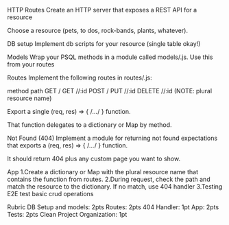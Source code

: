HTTP Routes
Create an HTTP server that exposes a REST API for a resource

Choose a resource (pets, to dos, rock-bands, plants, whatever).

DB setup
Implement db scripts for your resource (single table okay!)

Models
Wrap your PSQL methods in a module called models/<resource>.js. Use this from your routes

Routes
Implement the following routes in routes/<resources>.js:

method	path
GET	/<resources>
GET	/<resources>/:id
POST	/<resources>
PUT	/<resources>/:id
DELETE	/<resources>/:id
(NOTE: plural resource name)

Export a single (req, res) => { /*...*/ } function.

That function delegates to a dictionary or Map by method.

Not Found (404)
Implement a module for returning not found expectations that exports a (req, res) => { /*...*/ } function.

It should return 404 plus any custom page you want to show.

App
1.Create a dictionary or Map with the plural resource name that contains the function from routes.
2.During request, check the path and match the resource to the dictionary.
If no match, use 404 handler
3.Testing
E2E test basic crud operations


Rubric
DB Setup and models: 2pts
Routes: 2pts
404 Handler: 1pt
App: 2pts
Tests: 2pts
Clean Project Organization: 1pt